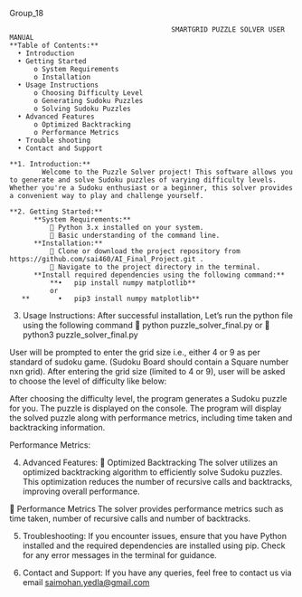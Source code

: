 Group_18

                                			SMARTGRID PUZZLE SOLVER USER MANUAL
	**Table of Contents:**
      •	Introduction
      •	Getting Started
          o	System Requirements
          o	Installation
      •	Usage Instructions
          o	Choosing Difficulty Level
          o	Generating Sudoku Puzzles
          o	Solving Sudoku Puzzles
      •	Advanced Features
          o	Optimized Backtracking
          o	Performance Metrics
      •	Trouble shooting
      •	Contact and Support

	**1. Introduction:**
      		Welcome to the Puzzle Solver project! This software allows you to generate and solve Sudoku puzzles of varying difficulty levels. Whether you're a Sudoku enthusiast or a beginner, this solver provides a convenient way to play and challenge yourself.
	
 	**2. Getting Started:**
	      **System Requirements:**
	          	Python 3.x installed on your system.
	          	Basic understanding of the command line.
	      **Installation:**
	          	Clone or download the project repository from https://github.com/sai460/AI_Final_Project.git .
	          	Navigate to the project directory in the terminal.
	      **Install required dependencies using the following command:**
	          **•	pip install numpy matplotlib**
	          or
	   **	    •	pip3 install numpy matplotlib**

3. Usage Instructions:
After successful installation, Let’s run the python file using the following command
	python puzzle_solver_final.py			or
	python3 puzzle_solver_final.py
 
User will be prompted to enter the grid size i.e., either 4 or 9 as per standard of sudoku game. (Sudoku Board should contain a Square number nxn grid).
After entering the grid size (limited to 4 or 9), user will be asked to choose the level of difficulty like below:
 

After choosing the difficulty level, the program generates a Sudoku puzzle for you.
The puzzle is displayed on the console.
The program will display the solved puzzle along with performance metrics, including time taken and backtracking information.

 
 
Performance Metrics:
 

4. Advanced Features:
	Optimized Backtracking
The solver utilizes an optimized backtracking algorithm to efficiently solve Sudoku puzzles.
This optimization reduces the number of recursive calls and backtracks, improving overall performance.

	Performance Metrics
The solver provides performance metrics such as time taken, number of recursive calls and number of backtracks.

5. Troubleshooting:
If you encounter issues, ensure that you have Python installed and the required dependencies are installed using pip.
Check for any error messages in the terminal for guidance.

6. Contact and Support:
	If you have any queries, feel free to contact us via email saimohan.yedla@gmail.com

